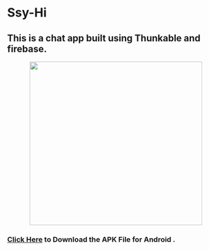 # Ssy-Hi 
## This is a chat app built using Thunkable and firebase.

<p align="center">
  <img width="400" height="380" src="https://user-images.githubusercontent.com/65058286/156352196-32615e3b-5efa-423c-9f7f-330f0114af25.png">
  </p>

### [Click Here](https://drive.google.com/drive/folders/1gs_0H8jDk_20sW03fNsYwruiSq-z81QN?usp=sharing) to Download the APK File for Android .
